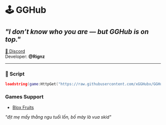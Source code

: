 
# 🕹️ GGHub

## *"I don’t know who you are — but GGHub is on top."*

[📌 Discord](https://discord.gg/TBNn6fDHED)  
Developer: **@Rignz**

---

### 🧪 Script

```lua
loadstring(game:HttpGet("https://raw.githubusercontent.com/xGGHubx/GGHub/main/Loader.luau"))()
```
### Games Support
- [Blox Fruits](https://www.roblox.com/games/2753915549/)

*"địt mẹ mấy thằng ngu tuổi lồn, bố mày là vua skid"*
